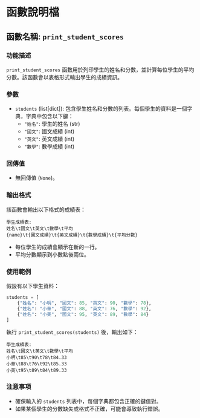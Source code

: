 # 函數說明檔

## 函數名稱: `print_student_scores`

### 功能描述
`print_student_scores` 函數用於列印學生的姓名和分數，並計算每位學生的平均分數。該函數會以表格形式輸出學生的成績資訊。

### 參數
- `students` (list[dict]): 包含學生姓名和分數的列表。每個學生的資料是一個字典，字典中包含以下鍵：
  - `"姓名"`: 學生的姓名 (str)
  - `"國文"`: 國文成績 (int)
  - `"英文"`: 英文成績 (int)
  - `"數學"`: 數學成績 (int)

### 回傳值
- 無回傳值 (`None`)。

### 輸出格式
該函數會輸出以下格式的成績表：
```
學生成績表:
姓名\t國文\t英文\t數學\t平均
{name}\t{國文成績}\t{英文成績}\t{數學成績}\t{平均分數}
```
- 每位學生的成績會顯示在新的一行。
- 平均分數顯示到小數點後兩位。

### 使用範例
假設有以下學生資料：
```python
students = [
    {"姓名": "小明", "國文": 85, "英文": 90, "數學": 78},
    {"姓名": "小華", "國文": 88, "英文": 76, "數學": 92},
    {"姓名": "小美", "國文": 95, "英文": 89, "數學": 84}
]
```
執行 `print_student_scores(students)` 後，輸出如下：
```
學生成績表:
姓名\t國文\t英文\t數學\t平均
小明\t85\t90\t78\t84.33
小華\t88\t76\t92\t85.33
小美\t95\t89\t84\t89.33
```

### 注意事項
- 確保輸入的 `students` 列表中，每個字典都包含正確的鍵值對。
- 如果某個學生的分數缺失或格式不正確，可能會導致執行錯誤。